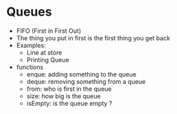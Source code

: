 # Queues
* FIFO (First in First Out)
* The thing you put in first is the first thing you get back
* Examples:
  * Line at store
  * Printing Queue
* functions
  * enque: adding something to the queue
  * deque: removing something from a queue
  * from: who is first in the queue
  * size: how big is the queue
  * isEmpty: is the queue empty ?